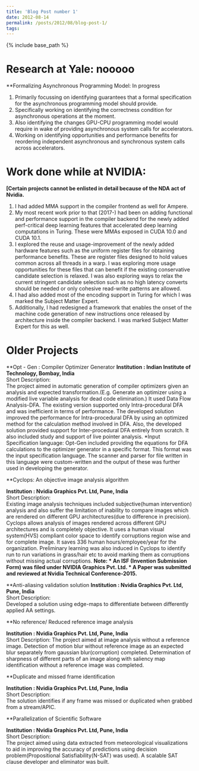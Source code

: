 ```yaml
---
title: 'Blog Post number 1'
date: 2012-08-14
permalink: /posts/2012/08/blog-post-1/
tags:
---
```


{% include base_path %}

Research at Yale: nooooo
==================

**Formalizing Asynchronous Programming Model: In progress

1. Primarily focussing on identifying guarantees that a formal specification for the asynchronous programming model should provide.
1. Specifically working on identifying the correctness condition for asynchronous operations at the moment.
1. Also identifying the changes GPU-CPU programming model would require in wake of providing asynchronous system calls for accelerators.
1. Working on identifying opportunities and performance benefits for reordering independent asynchronous and synchronous system calls across accelerators.

Work done while at NVIDIA:
======================
<strong>
[Certain projects cannot be enlisted in detail because of the NDA act of Nvidia.</strong>

1. I had added MMA support in the compiler frontend as well for Ampere.
1. My most recent work prior to that (2017-) had been on adding  functional and performance support in the compiler backend for the newly added perf-critical deep learning features that accelerated deep learning computations in Turing. These were MMAs exposed in CUDA 10.0 and CUDA 10.1.
1. I explored the reuse and usage-improvement of the newly added hardware features such as the uniform register files for obtaining performance benefits. These are register files designed to hold values common across all threads in a warp. I was exploring more usage opportunities for these files that can benefit if the existing conservative candidate selection is relaxed. I was also exploring ways to relax the current stringent candidate selection such as no high latency converts should be needed or only cohesive read-write patterns are allowed.
1. I had also added most of the encoding support in Turing for which I was marked the Subject Matter Expert.
1. Additionally, I had redesigned a framework that enables the onset of the machine code generation of new instructions once released by architecture inside the compiler backend. I was marked Subject Matter Expert for this as well.


Older Projects
=================================================

 **Opt - Gen : Compiler Optimizer Generator
  <strong> Institution : Indian Institute of Technology, Bombay, India </strong>   
  Short Description:  
    The project aimed in automatic generation of compiler optimizers given an analysis and expected transformation.(E.g. Generate an optimizer using a modified live variable analysis for dead code elimination.)
    It used Data Flow Analysis-DFA.
    The existing version supported only Intra-procedural DFA and was inefficient in terms of performance.
    The developed solution improved the performance for Intra-procedural DFA by using an optimized method for the calculation method involved in DFA.
    Also, the developed solution provided support for Inter-procedural DFA entirely from scratch.
    It also included study and support of live pointer analysis.
    *Input Specification language: Opt-Gen included providing the equations for DFA calculations to the optimizer generator in a specific format. This format was the input specification language. The scanner and parser for file written in this language were custom-written and the output of these was further used in developing the generator.


**Cyclops: An objective image analysis algorithm

  <strong> Institution : Nvidia Graphics Pvt. Ltd, Pune, India </strong>   
  Short Description:  
    Existing image analysis techniques included subjective(human intervention) analysis and also suffer the limitation of inability to compare images which are rendered on different GPU architectures(due to difference in precision).
    Cyclops allows analysis of images rendered across different GPU architectures and is completely objective.
    It uses a human visual system(HVS) compliant color space to identify corruptions region wise and for complete image.
    It saves 336 human hours/employee/year for the organization.
    Preliminary learning was also induced in Cyclops to identify run to run variations in grass/hair etc to avoid marking them as corruptions without missing actual corruptions.
<strong>Note: * An ISF (Invention Submission Form) was filed under NVIDIA Graphics Pvt. Ltd.
      * A Paper was submitted and reviewed at Nvidia Technical Conference-2015.</strong>

**Anti-aliasing validation solution
  <strong> Institution : Nvidia Graphics Pvt. Ltd, Pune, India </strong>   
  Short Description:  
  Developed a solution using edge-maps to differentiate between differently applied AA settings.

 **No reference/  Reduced reference image analysis

  <strong> Institution : Nvidia Graphics Pvt. Ltd, Pune, India </strong>   
  Short Description:
  The project aimed at image analysis without a reference image. Detection of motion blur without reference image as an expected blur separately from gaussian blur(corruption) completed. Determination of sharpness of different parts of an image along with saliency map identification without a reference image was completed.

**Duplicate and missed frame identification

  <strong> Institution : Nvidia Graphics Pvt. Ltd, Pune, India </strong>   
  Short Description:  
  The solution identifies if any frame was missed or duplicated when grabbed from a stream/APIC.


**Parallelization of Scientific Software 

  <strong> Institution : Nvidia Graphics Pvt. Ltd, Pune, India </strong>   
  Short Description:  
The project aimed using data extracted from meteorological visualizations to aid in improving the accuracy of predictions using decision problem(Propositional Satisfiability(N-SAT) was used). A scalable SAT clause developer and eliminator was built.

